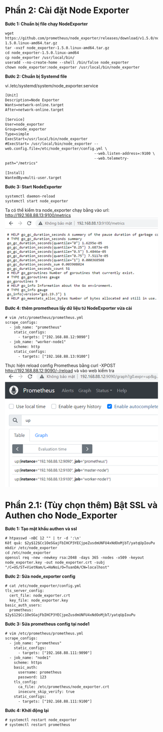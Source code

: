 # Phần 2: Cài đặt Node Exporter

**Bước 1: Chuẩn bị file chạy NodeExporter**
```
wget https://github.com/prometheus/node_exporter/releases/download/v1.5.0/node_exporter-1.5.0.linux-amd64.tar.gz
tar -xvzf node_exporter-1.5.0.linux-amd64.tar.gz
cd node_exporter-1.5.0.linux-amd64
cp node_exporter /usr/local/bin/
useradd --no-create-home --shell /bin/false node_exporter
chown node_exporter:node_exporter /usr/local/bin/node_exporter
```
**Bước 2: Chuẩn bị Systemd file**

vi /etc/systemd/system/node_exporter.service
```
[Unit]
Description=Node Exporter 
Wants=network-online.target 
After=network-online.target

[Service] 
User=node_exporter 
Group=node_exporter 
Type=simple
ExecStart=/usr/local/bin/node_exporter
#ExecStart= /usr/local/bin/node_exporter --web.config.file=/etc/node_exporter/config.yml \
                                         --web.listen-address=:9100 \
                                         --web.telemetry-path="/metrics"

[Install]
WantedBy=multi-user.target
```
**Bước 3: Start NodeExporter**
```
systemctl daemon-reload
systemctl start node_exporter
```
Ta có thể kiểm tra node_exporter chạy bằng vào url: http://192.168.88.13:9100/metrics
![exporter01](/prometheus/02.exporter/images/01.exporter-metrics.PNG)


**Bước 4: thêm prometheus lấy dữ liệu từ NodeExporter vừa cài**
```
# vim /etc/prometheus/prometheus.yml  
scrape_configs:
  - job_name: "prometheus"
    static_configs:
      - targets: ["192.168.88.12:9090"]
  - job_name: "worker-node1"
    scheme: http
    static_configs:
      - targets: ["192.168.88.13:9100"]      
```
Thực hiện reload config Prometheus bằng curl -XPOST http://192.168.88.12:9090/-/reload và vào web kiểm tra
![exporter01](/prometheus/02.exporter/images/02.prometheus-exporter.PNG)

# Phần 2.1: (Tùy chọn thêm) Bật SSL và Authen cho Node_Exporter


**Bước 1: Tạo mật khẩu authen và ssl**
```
# htpasswd -nBC 12 "" | tr -d ':\n'
Kết quả: $2y$12$Cc1OeSGajFbIHCP3YECjpeZusdmUNFU4xNdOoMjbT/yatqUpIouPu
mkdir /etc/node_exporter
cd /etc/node_exporter
openssl req -new -newkey rsa:2048 -days 365 -nodes -x509 -keyout node_exporter.key -out node_exporter.crt -subj "/C=US/ST=VietNam/L=HaNoi/O=TuanDA/CN=localhost"
```
**Bước 2: Sửa node_exporter config**
```
# cat /etc/node_exporter/config.yml
tls_server_config:
  cert_file: node_exporter.crt
  key_file: node_exporter.key
basic_auth_users:
  prometheus: $2y$12$Cc1OeSGajFbIHCP3YECjpeZusdmUNFU4xNdOoMjbT/yatqUpIouPu
```
**Bước 3: Sửa prometheus config tại node1**
```
# vim /etc/prometheus/prometheus.yml  
scrape_configs:
  - job_name: "prometheus"
    static_configs:
      - targets: ["192.168.88.111:9090"]
  - job_name: "node1"
    scheme: https
    basic_auth:
      username: prometheus
      password: 123
    tls_config:
      ca_file: /etc/prometheus/node_exporter.crt
      insecure_skip_verify: true
    static_configs:
      - targets: ["192.168.88.111:9100"]
```
**Bước 4: Khởi động lại**
```
# systemctl restart node_exporter
# systemctl restart prometheus
```
